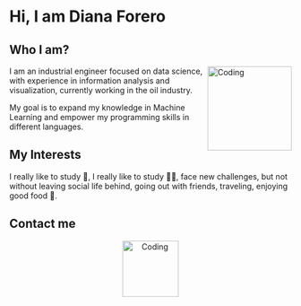 # Hi, I am Diana Forero

## Who I am?

<img align="right" alt="Coding" width="150" src="https://img.freepik.com/vector-premium/educacion-linea_198838-299.jpg">

I am an industrial engineer focused on data science, with experience in information analysis and visualization, currently working in the oil industry.

My goal is to expand my knowledge in Machine Learning and empower my programming skills in different languages.

## My Interests

I really like to study 📖, I really like to study 🏃‍♀️, face new challenges, but not without leaving social life behind, going out with friends, traveling, enjoying good food 🥘.

## Contact me

<p align="center">
  <a href="https://www.linkedin.com/in/diana-lorena-forero-guevara-370aa9b6?utm_source=share&utm_campaign=share_via&utm_content=profile&utm_medium=ios_app">
    <img alt="Coding" width="100" src="https://1000marcas.net/wp-content/uploads/2020/01/Logo-Linkedin.png">
  </a>
</p>
